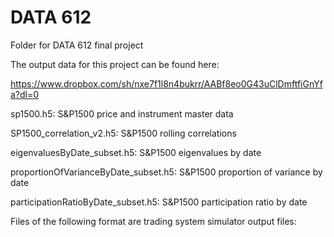 # DATA 612

Folder for DATA 612 final project

The output data for this project can be found here:

https://www.dropbox.com/sh/nxe7f1l8n4bukrr/AABf8eo0G43uClDmftfiGnYfa?dl=0

sp1500.h5: S&P1500 price and instrument master data

SP1500_correlation_v2.h5: S&P1500 rolling correlations

eigenvaluesByDate_subset.h5: S&P1500 eigenvalues by date

proportionOfVarianceByDate_subset.h5: S&P1500 proportion of variance by date

participationRatioByDate_subset.h5: S&P1500 participation ratio by date

Files of the following format are trading system simulator output files:

